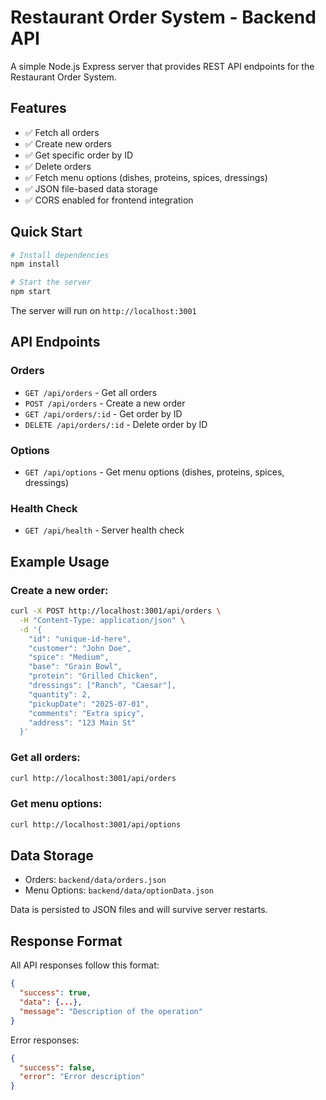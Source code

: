 # Restaurant Order System - Backend API

A simple Node.js Express server that provides REST API endpoints for the Restaurant Order System.

## Features

- ✅ Fetch all orders
- ✅ Create new orders
- ✅ Get specific order by ID
- ✅ Delete orders
- ✅ Fetch menu options (dishes, proteins, spices, dressings)
- ✅ JSON file-based data storage
- ✅ CORS enabled for frontend integration

## Quick Start

```bash
# Install dependencies
npm install

# Start the server
npm start
```

The server will run on `http://localhost:3001`

## API Endpoints

### Orders

- `GET /api/orders` - Get all orders
- `POST /api/orders` - Create a new order
- `GET /api/orders/:id` - Get order by ID
- `DELETE /api/orders/:id` - Delete order by ID

### Options

- `GET /api/options` - Get menu options (dishes, proteins, spices, dressings)

### Health Check

- `GET /api/health` - Server health check

## Example Usage

### Create a new order:

```bash
curl -X POST http://localhost:3001/api/orders \
  -H "Content-Type: application/json" \
  -d '{
    "id": "unique-id-here",
    "customer": "John Doe",
    "spice": "Medium",
    "base": "Grain Bowl",
    "protein": "Grilled Chicken",
    "dressings": ["Ranch", "Caesar"],
    "quantity": 2,
    "pickupDate": "2025-07-01",
    "comments": "Extra spicy",
    "address": "123 Main St"
  }'
```

### Get all orders:

```bash
curl http://localhost:3001/api/orders
```

### Get menu options:

```bash
curl http://localhost:3001/api/options
```

## Data Storage

- Orders: `backend/data/orders.json`
- Menu Options: `backend/data/optionData.json`

Data is persisted to JSON files and will survive server restarts.

## Response Format

All API responses follow this format:

```json
{
  "success": true,
  "data": {...},
  "message": "Description of the operation"
}
```

Error responses:

```json
{
  "success": false,
  "error": "Error description"
}
```
